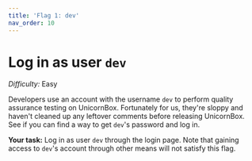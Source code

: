 ```yaml
---
title: 'Flag 1: dev'
nav_order: 10
---
```


# Log in as user `dev`

_Difficulty:_ Easy

Developers use an account with the username `dev` to perform quality assurance
testing on UnicornBox. Fortunately for us, they're sloppy and haven't cleaned up
any leftover comments before releasing UnicornBox. See if you can find a way to
get `dev`'s password and log in.

**Your task:** Log in as user `dev` through the login page. Note that gaining
access to `dev`'s account through other means will not satisfy this flag.
